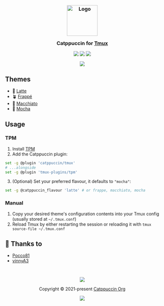 <h3 align="center">
	<img src="https://raw.githubusercontent.com/catppuccin/catppuccin/main/assets/logos/exports/1544x1544_circle.png" width="100" alt="Logo"/><br/>
	<img src="https://raw.githubusercontent.com/catppuccin/catppuccin/main/assets/misc/transparent.png" height="30" width="0px"/>
	Catppuccin for <a href="https://github.com/tmux/tmux">Tmux</a>
	<img src="https://raw.githubusercontent.com/catppuccin/catppuccin/main/assets/misc/transparent.png" height="30" width="0px"/>
</h3>

<p align="center">
    <a href="https://github.com/catppuccin/tmux/stargazers"><img src="https://img.shields.io/github/stars/catppuccin/tmux?colorA=363a4f&colorB=b7bdf8&style=for-the-badge"></a>
    <a href="https://github.com/catppuccin/tmux/issues"><img src="https://img.shields.io/github/issues/catppuccin/tmux?colorA=363a4f&colorB=f5a97f&style=for-the-badge"></a>
    <a href="https://github.com/catppuccin/tmux/contributors"><img src="https://img.shields.io/github/contributors/catppuccin/tmux?colorA=363a4f&colorB=a6da95&style=for-the-badge"></a>
</p>

<p align="center">
  <img src="https://raw.githubusercontent.com/catppuccin/tmux/main/assets/ss.png"/>
</p>

## Themes

* 🌻 [Latte](./catppuccin-latte.tmuxtheme)
* 🪴 [Frappé](./catppuccin-frappe.tmuxtheme)
* 🌺 [Macchiato](./catppuccin-macchiato.tmuxtheme)
* 🌿 [Mocha](./catppuccin-mocha.tmuextheme)

## Usage

### TPM
1. Install [TPM](https://github.com/tmux-plugins/tpm)
2. Add the Catppuccin plugin:
```bash
set -g @plugin 'catppuccin/tmux'
# ...alongside
set -g @plugin 'tmux-plugins/tpm'
```
3. (Optional) Set your preferred flavour, it defaults to `"mocha"`:
```bash
set -g @catppuccin_flavour 'latte' # or frappe, macchiato, mocha
```

### Manual
1. Copy your desired theme's configuration contents into your Tmux config (usually stored at `~/.tmux.conf`)
2. Reload Tmux by either restarting the session or reloading it with `tmux source-file ~/.tmux.conf`

## 💝 Thanks to

-   [Pocco81](https://github.com/catppuccin)
-   [vinnyA3](https://github.com/vinnyA3)

&nbsp;

<p align="center"><img src="https://raw.githubusercontent.com/catppuccin/catppuccin/main/assets/footers/gray0_ctp_on_line.svg?sanitize=true" /></p>
<p align="center">Copyright &copy; 2021-present <a href="https://github.com/catppuccin" target="_blank">Catppuccin Org</a>
<p align="center"><a href="https://github.com/catppuccin/catppuccin/blob/main/LICENSE"><img src="https://img.shields.io/static/v1.svg?style=for-the-badge&label=License&message=MIT&logoColor=d9e0ee&colorA=363a4f&colorB=b7bdf8"/></a></p>
